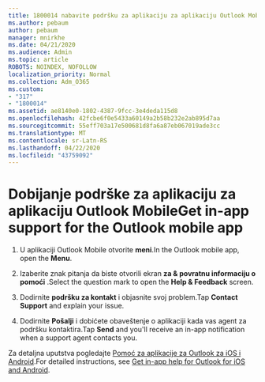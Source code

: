 ```yaml
---
title: 1800014 nabavite podršku za aplikaciju za aplikaciju Outlook Mobile
ms.author: pebaum
author: pebaum
manager: mnirkhe
ms.date: 04/21/2020
ms.audience: Admin
ms.topic: article
ROBOTS: NOINDEX, NOFOLLOW
localization_priority: Normal
ms.collection: Adm_O365
ms.custom:
- "317"
- "1800014"
ms.assetid: ae8140e0-1802-4387-9fcc-3e4deda115d8
ms.openlocfilehash: 42fcbe6f0e5433a60149a2b58b232e2ab895d7aa
ms.sourcegitcommit: 55eff703a17e500681d8fa6a87eb067019ade3cc
ms.translationtype: MT
ms.contentlocale: sr-Latn-RS
ms.lasthandoff: 04/22/2020
ms.locfileid: "43759092"
---
```

# <a name="get-in-app-support-for-the-outlook-mobile-app"></a><span data-ttu-id="343e6-102">Dobijanje podrške za aplikaciju za aplikaciju Outlook Mobile</span><span class="sxs-lookup"><span data-stu-id="343e6-102">Get in-app support for the Outlook mobile app</span></span>

1. <span data-ttu-id="343e6-103">U aplikaciji Outlook Mobile otvorite **meni**.</span><span class="sxs-lookup"><span data-stu-id="343e6-103">In the Outlook mobile app, open the **Menu**.</span></span>

2. <span data-ttu-id="343e6-104">Izaberite znak pitanja da biste otvorili ekran **za &amp; povratnu informaciju o pomoći** .</span><span class="sxs-lookup"><span data-stu-id="343e6-104">Select the question mark to open the **Help &amp; Feedback** screen.</span></span>

3. <span data-ttu-id="343e6-105">Dodirnite **podršku za kontakt** i objasnite svoj problem.</span><span class="sxs-lookup"><span data-stu-id="343e6-105">Tap **Contact Support** and explain your issue.</span></span>

4. <span data-ttu-id="343e6-106">Dodirnite **Pošalji** i dobićete obaveštenje o aplikaciji kada vas agent za podršku kontaktira.</span><span class="sxs-lookup"><span data-stu-id="343e6-106">Tap **Send** and you'll receive an in-app notification when a support agent contacts you.</span></span>

<span data-ttu-id="343e6-107">Za detaljna uputstva pogledajte [Pomoć za aplikacije za Outlook za iOS i Android](https://support.office.com/article/218a22d1-9fa5-4889-b689-de1c63493243.aspx#ID0EAABAAA=Contact_Support).</span><span class="sxs-lookup"><span data-stu-id="343e6-107">For detailed instructions, see [Get in-app help for Outlook for iOS and Android](https://support.office.com/article/218a22d1-9fa5-4889-b689-de1c63493243.aspx#ID0EAABAAA=Contact_Support).</span></span>
